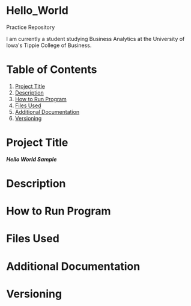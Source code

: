 # Hello_World
Practice Repository 

I am currently a student studying Business Analytics at the University of Iowa's Tippie College of Business. 






# Table of Contents

1. [Project Title](#Project-Title)
2. [Description](#Description)
3. [How to Run Program](#How-to-Run-Program)
4. [Files Used](#Files-Used)
5. [Additional Documentation](#Additional-Documentation)
6. [Versioning](#Versioning)




# Project Title 

***Hello World Sample***

# Description 

# How to Run Program

# Files Used 

# Additional Documentation 

# Versioning 
